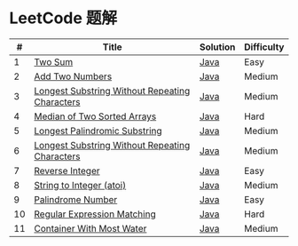LeetCode 题解
========

| # | Title | Solution | Difficulty |
|---| ----- | -------- | ---------- |
|1|[Two Sum](https://leetcode.com/problems/two-sum/)| [Java](src/com/cier/solution/array/TwoSum.java)|Easy|
|2|[Add Two Numbers](https://leetcode.com/problems/add-two-numbers/)| [Java](src/com/cier/solution/linklist/AddTwoNumbers.java)|Medium|
|3|[Longest Substring Without Repeating Characters](https://leetcode.com/problems/longest-substring-without-repeating-characters/)| [Java](src/com/cier/solution/string/LongestSubstringWithoutRepeatingCharacters.java)|Medium|
|4|[Median of Two Sorted Arrays](https://leetcode.com/problems/median-of-two-sorted-arrays/)| [Java](src/com/cier/solution/array/MedianOfTwoSortedArrays.java)|Hard|
|5|[Longest Palindromic Substring](https://leetcode.com/problems/longest-palindromic-substring/)| [Java](src/com/cier/solution/string/LongestPalindromicSubstring.java)|Medium|
|6|[Longest Substring Without Repeating Characters](https://leetcode.com/problems/zigzag-conversion/)| [Java](src/com/cier/solution/string/ZigZagConversion.java)|Medium|
|7|[Reverse Integer](https://leetcode.com/problems/reverse-integer/)| [Java](src/com/cier/solution/string/ReverseInteger.java)|Easy|
|8|[String to Integer (atoi)](https://leetcode.com/problems/string-to-integer-atoi/)| [Java](src/com/cier/solution/array/StringToInteger.java)|Medium|
|9|[Palindrome Number](https://leetcode.com/problems/palindrome-number/)| [Java](src/com/cier/solution/string/PalindromeNumber.java)|Easy|
|10|[Regular Expression Matching](https://leetcode.com/problems/regular-expression-matching/)| [Java](src/com/cier/solution/string/RegularExpressionMatching.java)|Hard|
|11|[Container With Most Water](https://leetcode.com/problems/container-with-most-water/)| [Java](src/com/cier/solution/array/ContainerWithMostWater.java)|Medium|